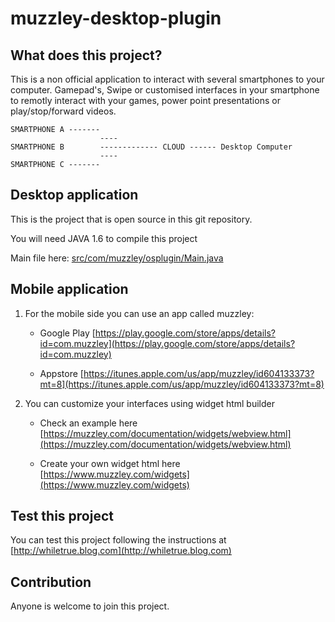 muzzley-desktop-plugin
=======================

What does this project?
----------------------
This is a non official application to interact with several smartphones to your computer. Gamepad's, Swipe or customised interfaces in your smartphone to remotly interact with your games, power point presentations or play/stop/forward videos.

    SMARTPHONE A -------
                        ----
    SMARTPHONE B        ------------- CLOUD ------ Desktop Computer
    					----
    SMARTPHONE C -------


Desktop application
---------------------
This is the project that is open source in this git repository.

You will need JAVA 1.6 to compile this project

Main file here: [src/com/muzzley/osplugin/Main.java](src/com/muzzley/osplugin/Main.java)

Mobile application
------------------

1. For the mobile side you can use an app called muzzley:

    * Google Play [https://play.google.com/store/apps/details?id=com.muzzley](https://play.google.com/store/apps/details?id=com.muzzley) 

    * Appstore [https://itunes.apple.com/us/app/muzzley/id604133373?mt=8](https://itunes.apple.com/us/app/muzzley/id604133373?mt=8)


1. You can customize your interfaces using widget html builder

    * Check an example here [https://muzzley.com/documentation/widgets/webview.html](https://muzzley.com/documentation/widgets/webview.html)

    * Create your own widget html here [https://www.muzzley.com/widgets](https://www.muzzley.com/widgets)

Test this project
------------------
You can test this project following the instructions at [http://whiletrue.blog.com](http://whiletrue.blog.com)

Contribution
-------------
Anyone is welcome to join this project.